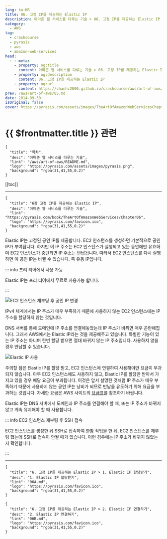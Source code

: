 ```yaml
---
lang: ko-KR
title: 06. 고정 IP를 제공하는 Elastic IP
description: 아마존 웹 서비스를 다루는 기술 > 06. 고정 IP를 제공하는 Elastic IP
category:
  - AWS
tag: 
  - crashcourse
  - pyrasis
  - aws 
  - amazon-web-services
head:
  - - meta:
    - property: og:title
      content: 아마존 웹 서비스를 다루는 기술 > 06. 고정 IP를 제공하는 Elastic IP
    - property: og:description
      content: 06. 고정 IP를 제공하는 Elastic IP
    - property: og:url
      content: https://chanhi2000.github.io/crashcourse/aws/art-of-aws/06.html
prev: /aws/art-of-aws/05.md
date: 2014-09-30
isOriginal: false
cover: https://pyrasis.com/assets/images/TheArtOfAmazonWebServicesChapter06/1.png
---
```


# {{ $frontmatter.title }} 관련

```component VPCard
{
  "title": "목차",
  "desc": "아마존 웹 서비스를 다루는 기술",
  "link": "/aws/art-of-aws/README.md",
  "logo": "https://pyrasis.com/assets/images/pyrasis.png",
  "background": "rgba(31,41,55,0.2)"
}
```

[[toc]]

---

```component VPCard
{
  "title": "6장 고정 IP를 제공하는 Elastic IP",
  "desc": "아마존 웹 서비스를 다루는 기술",
  "link": "https://pyrasis.com/book/TheArtOfAmazonWebServices/Chapter06",
  "logo": "https://pyrasis.com/favicon.ico",
  "background": "rgba(31,41,55,0.2)"
}
```

Elastic IP는 고정된 공인 IP를 제공합니다. EC2 인스턴스를 생성하면 기본적으로 공인 IP가 부여됩니다. 하지만 이 IP 주소는 EC2 인스턴스가 실행되고 있는 동안에만 유효하며 EC2 인스턴스가 중단되면 IP 주소는 반납됩니다. 따라서 EC2 인스턴스를 다시 실행하면 이 공인 IP는 바뀔 수 있습니다. 즉 유동 IP입니다.

::: info 프리 티어에서 사용 가능

Elastic IP는 프리 티어에서 무료로 사용가능 합니다.

:::

![EC2 인스턴스 재부팅 후 공인 IP 변경](https://pyrasis.com/assets/images/TheArtOfAmazonWebServicesChapter06/1.png)

IPv4 체계에서는 IP 주소가 매우 부족하기 때문에 사용하지 않는 EC2 인스턴스에는 IP 주소를 할당하지 않는 것입니다.

DNS 서버를 통해 도메인에 IP 주소를 연결해놓았는데 IP 주소가 바뀌면 매우 곤란해집니다. 그래서 AWS에서는 Elastic IP라는 것을 제공해주고 있습니다. 특별한 기능이 있는 IP 주소는 아니며 한번 할당 받으면 절대 바뀌지 않는 IP 주소입니다. 사용하지 않을 경우 반납할 수 있습니다.

![Elastic IP 사용](https://pyrasis.com/assets/images/TheArtOfAmazonWebServicesChapter06/2.png)

주의할 점은 Elastic IP를 할당 받고, EC2 인스턴스에 연결하여 사용해야만 요금이 부과되지 않습니다. 아무 EC2 인스턴스에도 사용하지 않고, Elastic IP를 할당만 받아서 가지고 있을 경우 매달 요금이 부과됩니다. 이것은 앞서 설명한 것처럼 IP 주소가 매우 부족하기 때문에 사용하지 않는 공인 IP는 낭비가 되므로 반납을 유도하기 위해 요금을 부과하는 것입니다. 자세한 요금은 AWS 사이트의 [<FontIcon icon="fa-brands fa-aws"/>요금표](https://aws.amazon.com/ko/ec2/pricing/)를 참조하기 바랍니다.

Elastic IP는 DNS 서버에서 도메인과 IP 주소를 연결해야 할 때, 또는 IP 주소가 바뀌지 않고 계속 유지해야 할 때 사용합니다.

::: info EC2 인스턴스 재부팅 후 SSH 접속

EC2 인스턴스를 생성한 뒤 SSH로 접속하여 한참 작업을 한 뒤, EC2 인스턴스를 재부팅 했는데 SSH로 접속이 안될 때가 있습니다. 이런 경우에는 IP 주소가 바뀌지 않았는지 확인합니다.

:::

---

```component VPCard
{
  "title": "6. 고정 IP를 제공하는 Elastic IP > 1. Elastic IP 할당받기",
  "desc": "1. Elastic IP 할당받기",
  "link": "06A.md",
  "logo": "https://pyrasis.com/favicon.ico",
  "background": "rgba(31,41,55,0.2)"
}
```

```component VPCard
{
  "title": "6. 고정 IP를 제공하는 Elastic IP > 2. Elastic IP 연결하기",
  "desc": "2. Elastic IP 연결하기",
  "link": "06B.md",
  "logo": "https://pyrasis.com/favicon.ico",
  "background": "rgba(31,41,55,0.2)"
}
```

